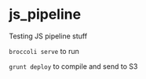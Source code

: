 js_pipeline
===========

Testing JS pipeline stuff

`broccoli serve` to run

`grunt deploy` to compile and send to S3
